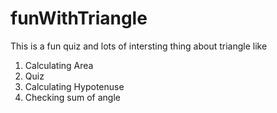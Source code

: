 # funWithTriangle
This is a fun quiz and lots of intersting thing about triangle like 

1. Calculating Area
2. Quiz 
3. Calculating Hypotenuse
4. Checking sum of angle
